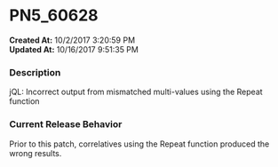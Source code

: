 # PN5_60628

**Created At:** 10/2/2017 3:20:59 PM  
**Updated At:** 10/16/2017 9:51:35 PM  


### Description

jQL: Incorrect output from mismatched multi-values using the Repeat function



### Current Release Behavior

Prior to this patch, correlatives using the Repeat function produced the wrong results.
